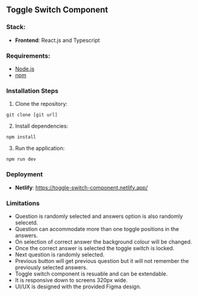 ## Toggle Switch Component

### Stack:

- **Frontend**: React.js and Typescript

### Requirements:

- [Node.js](https://nodejs.org/en/download/package-manager)
- [npm](https://nodejs.org/en/download/package-manager)

### Installation Steps

1. Clone the repository:

```
git clone [git url]
```

2. Install dependencies:

```
npm install
```

3. Run the application:

```
npm run dev
```

### Deployment

- **Netlify**: https://toggle-switch-component.netlify.app/

### Limitations

- Question is randomly selected and answers option is also randomly selecetd.
- Question can accommodate more than one toggle positions in the answers.
- On selection of correct answer the background colour will be changed.
- Once the correct answer is selected the toggle switch is locked.
- Next question is randomly selected.
- Previous button will get previous question but it will not remember the previously selected answers.
- Toggle switch component is resuable and can be extendable.
- It is responsive down to screens 320px wide.
- UI/UX is designed with the provided Figma design.
